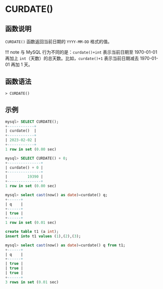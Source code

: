 # **CURDATE()**

## **函数说明**

`CURDATE()` 函数返回当前日期的 `YYYY-MM-DD` 格式的值。

!!! note
    与 MySQL 行为不同的是：`curdate()+int` 表示当前日期至 1970-01-01 再加上 `int`（天数）的总天数。比如，`curdate()+1` 表示当前日期减去 1970-01-01 再加 1 天。

## **函数语法**

```
> CURDATE()
```

## **示例**

```sql
mysql> SELECT CURDATE();
+------------+
| curdate()  |
+------------+
| 2023-02-02 |
+------------+
1 row in set (0.00 sec)

mysql> SELECT CURDATE() + 0;
+---------------+
| curdate() + 0 |
+---------------+
|         19390 |
+---------------+
1 row in set (0.00 sec)

mysql> select cast(now() as date)=curdate() q;
+------+
| q    |
+------+
| true |
+------+
1 row in set (0.01 sec)

create table t1 (a int);
insert into t1 values (1),(2),(3);

mysql> select cast(now() as date)=curdate() q from t1;
+------+
| q    |
+------+
| true |
| true |
| true |
+------+
3 rows in set (0.01 sec)
```
